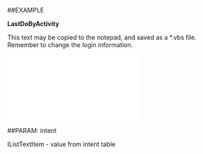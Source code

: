 

##EXAMPLE

**LastDoByActivity**

This text may be copied to the notepad, and saved as a *.vbs file. Remember to change the login information.

![](../../Examples/vbs/SOCounter.LastDoByActivity.vb.txt)







##PARAM: intent

IListTextItem - value from intent table



